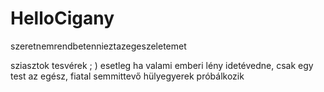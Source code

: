 # HelloCigany
szeretnemrendbetennieztazegeszeletemet

sziasztok tesvérek ; ) 
esetleg ha valami emberi lény idetévedne, csak egy test az egész, fiatal semmittevő hülyegyerek próbálkozik 
